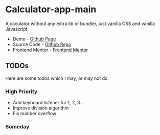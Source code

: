 # Calculator-app-main

A caculator without any extra lib or bundler, just vanilla CSS and vanilla Javascript.

- Demo - [Github Page](https://easonlin0716.github.io/fmw-nx/apps/calculator-app-main/index.html)
- Source Code - [Github Repo](https://github.com/EasonLin0716/fmw-nx/tree/main/apps/calculator-app-main)
- Frontend Mentor - [Frontend Mentor](https://www.frontendmentor.io/profile/EasonLin0716)

## TODOs

Here are some todos which I may, or may not do:

### High Priority

- Add keyboard listener for 1, 2, 3...
- Improve division algorithm
- Fix number overflow

### Someday
